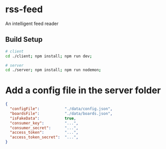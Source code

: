 # rss-feed

An intelligent feed reader

## Build Setup

``` bash
# client
cd ./client; npm install; npm run dev;

# server
cd ./server; npm install; npm run nodemon;
```

# Add a config file in the server folder

``` json
{
  "configFile":           "./data/config.json",
  "boardsFile":           "./data/boards.json",
  "isFakeData":           true,
  "consumer_key":         "...",
  "consumer_secret":      "...",
  "access_token":         "...",
  "access_token_secret":  "...",
}


```
